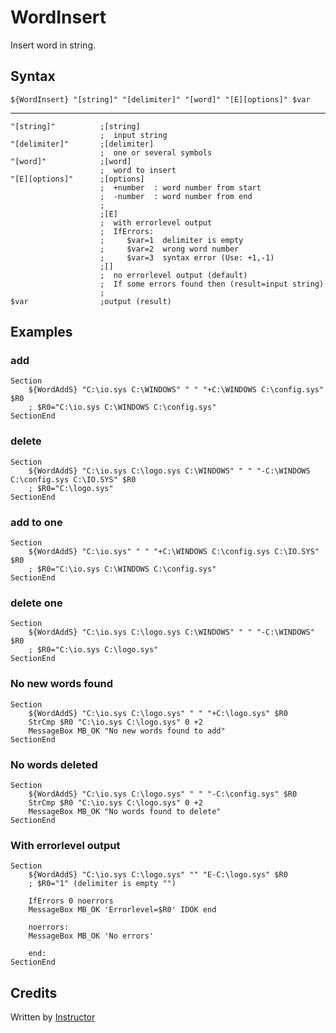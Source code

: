 # WordInsert

Insert word in string.

## Syntax

	${WordInsert} "[string]" "[delimiter]" "[word]" "[E][options]" $var
---
	"[string]"          ;[string]
	                    ;  input string
	"[delimiter]"       ;[delimiter]
	                    ;  one or several symbols
	"[word]"            ;[word]
	                    ;  word to insert
	"[E][options]"      ;[options]
	                    ;  +number  : word number from start
	                    ;  -number  : word number from end
	                    ;
	                    ;[E]
	                    ;  with errorlevel output
	                    ;  IfErrors:
	                    ;     $var=1  delimiter is empty
	                    ;     $var=2  wrong word number
	                    ;     $var=3  syntax error (Use: +1,-1)
	                    ;[]
	                    ;  no errorlevel output (default)
	                    ;  If some errors found then (result=input string)
	                    ;
	$var                ;output (result)

## Examples

### add

	Section
		${WordAddS} "C:\io.sys C:\WINDOWS" " " "+C:\WINDOWS C:\config.sys" $R0
		; $R0="C:\io.sys C:\WINDOWS C:\config.sys"
	SectionEnd

### delete

	Section
		${WordAddS} "C:\io.sys C:\logo.sys C:\WINDOWS" " " "-C:\WINDOWS C:\config.sys C:\IO.SYS" $R0
		; $R0="C:\logo.sys"
	SectionEnd

### add to one

	Section
		${WordAddS} "C:\io.sys" " " "+C:\WINDOWS C:\config.sys C:\IO.SYS" $R0
		; $R0="C:\io.sys C:\WINDOWS C:\config.sys"
	SectionEnd

### delete one

	Section
		${WordAddS} "C:\io.sys C:\logo.sys C:\WINDOWS" " " "-C:\WINDOWS" $R0
		; $R0="C:\io.sys C:\logo.sys"
	SectionEnd

### No new words found

	Section
		${WordAddS} "C:\io.sys C:\logo.sys" " " "+C:\logo.sys" $R0
		StrCmp $R0 "C:\io.sys C:\logo.sys" 0 +2
		MessageBox MB_OK "No new words found to add"
	SectionEnd

### No words deleted

	Section
		${WordAddS} "C:\io.sys C:\logo.sys" " " "-C:\config.sys" $R0
		StrCmp $R0 "C:\io.sys C:\logo.sys" 0 +2
		MessageBox MB_OK "No words found to delete"
	SectionEnd

### With errorlevel output

	Section
		${WordAddS} "C:\io.sys C:\logo.sys" "" "E-C:\logo.sys" $R0
		; $R0="1" (delimiter is empty "")

		IfErrors 0 noerrors
		MessageBox MB_OK 'Errorlevel=$R0' IDOK end

		noerrors:
		MessageBox MB_OK 'No errors'

		end:
	SectionEnd

## Credits

Written by [Instructor][1]

[1]: http://nsis.sourceforge.net/User:Instructor
